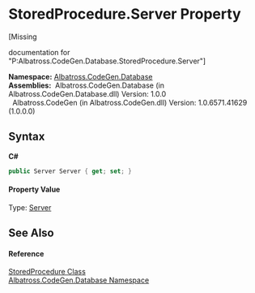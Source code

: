 # StoredProcedure.Server Property 
 

\[Missing <summary> documentation for "P:Albatross.CodeGen.Database.StoredProcedure.Server"\]

**Namespace:**&nbsp;<a href="bdf46154-2f7c-d3c3-6413-8c6484d341a9">Albatross.CodeGen.Database</a><br />**Assemblies:**&nbsp;&nbsp;Albatross.CodeGen.Database (in Albatross.CodeGen.Database.dll) Version: 1.0.0<br />&nbsp;&nbsp;Albatross.CodeGen (in Albatross.CodeGen.dll) Version: 1.0.6571.41629 (1.0.0.0)<br />

## Syntax

**C#**<br />
``` C#
public Server Server { get; set; }
```


#### Property Value
Type: <a href="74520d5d-f13a-7214-1a61-0d203df545b8">Server</a>

## See Also


#### Reference
<a href="c4b6d540-b4e2-1350-a156-93cbd470ffdf">StoredProcedure Class</a><br /><a href="bdf46154-2f7c-d3c3-6413-8c6484d341a9">Albatross.CodeGen.Database Namespace</a><br />